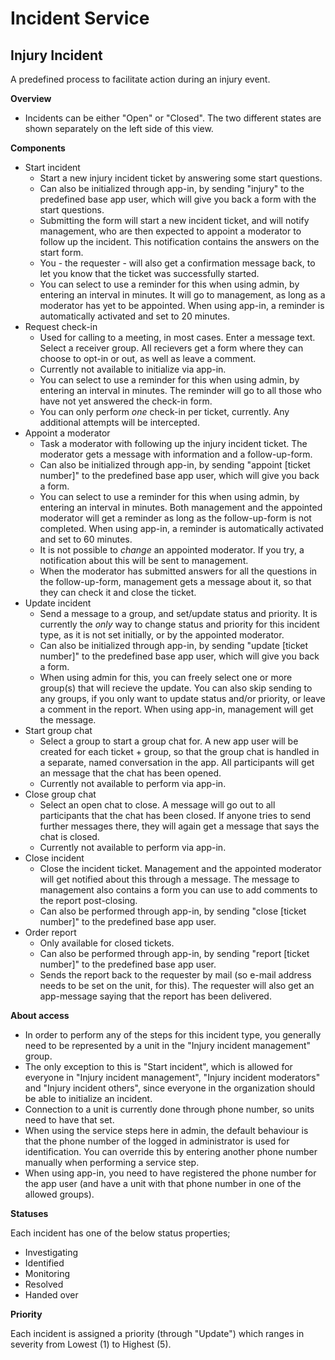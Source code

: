 Incident Service
============
## Injury Incident ##

A predefined process to facilitate action during an injury event.

**Overview**

* Incidents can be either "Open" or "Closed". The two different states are shown separately on the left side of this view.

**Components**

* Start incident 
	* Start a new injury incident ticket by answering some start questions.
	* Can also be initialized through app-in, by sending "injury" to the predefined base app user, which will give you back a form with the start questions.
	* Submitting the form will start a new incident ticket, and will notify management, who are then expected to appoint a moderator to follow up the incident. This notification contains the answers on the start form.
	* You - the requester - will also get a confirmation message back, to let you know that the ticket was successfully started.
	* You can select to use a reminder for this when using admin, by entering an interval in minutes. It will go to management, as long as a moderator has yet to be appointed. When using app-in, a reminder is automatically activated and set to 20 minutes.
* Request check-in
  * Used for calling to a meeting, in most cases. Enter a message text. Select a receiver group. All recievers get a form where they can choose to opt-in or out, as well as leave a comment.
  * Currently not available to initialize via app-in.
  * You can select to use a reminder for this when using admin, by entering an interval in minutes. The reminder will go to all those who have not yet answered the check-in form.
  * You can only perform *one* check-in per ticket, currently. Any additional attempts will be intercepted.
* Appoint a moderator
  * Task a moderator with following up the injury incident ticket. The moderator gets a message with information and a follow-up-form.
  * Can also be initialized through app-in, by sending "appoint [ticket number]" to the predefined base app user, which will give you back a form.
  * You can select to use a reminder for this when using admin, by entering an interval in minutes. Both management and the appointed moderator will get a reminder as long as the follow-up-form is not completed. When using app-in, a reminder is automatically activated and set to 60 minutes.
  * It is not possible to *change* an appointed moderator. If you try, a notification about this will be sent to management.
  * When the moderator has submitted answers for all the questions in the follow-up-form, management gets a message about it, so that they can check it and close the ticket.
* Update incident
  * Send a message to a group, and set/update status and priority. It is currently the *only* way to change status and priority for this incident type, as it is not set initially, or by the appointed moderator.
  * Can also be initialized through app-in, by sending "update [ticket number]" to the predefined base app user, which will give you back a form.
  * When using admin for this, you can freely select one or more group(s) that will recieve the update. You can also skip sending to any groups, if you only want to update status and/or priority, or leave a comment in the report. When using app-in, management will get the message.
* Start group chat
  * Select a group to start a group chat for. A new app user will be created for each ticket + group, so that the group chat is handled in a separate, named conversation in the app. All participants will get an message that the chat has been opened.
  * Currently not available to perform via app-in.
* Close group chat
  * Select an open chat to close. A message will go out to all participants that the chat has been closed. If anyone tries to send further messages there, they will again get a message that says the chat is closed.
  * Currently not available to perform via app-in.
* Close incident
  * Close the incident ticket. Management and the appointed moderator will get notified about this through a message. The message to management also contains a form you can use to add comments to the report post-closing.
  * Can also be performed through app-in, by sending "close [ticket number]" to the predefined base app user.
* Order report
  * Only available for closed tickets.
  * Can also be performed through app-in, by sending "report [ticket number]" to the predefined base app user.
  * Sends the report back to the requester by mail (so e-mail address needs to be set on the unit, for this). The requester will also get an app-message saying that the report has been delivered.

**About access**

* In order to perform any of the steps for this incident type, you generally need to be represented by a unit in the "Injury incident management" group.
* The only exception to this is "Start incident", which is allowed for everyone in "Injury incident management", "Injury incident moderators" and "Injury incident others", since everyone in the organization should be able to initialize an incident.
* Connection to a unit is currently done through phone number, so units need to have that set.
* When using the service steps here in admin, the default behaviour is that the phone number of the logged in administrator is used for identification. You can override this by entering another phone number manually when performing a service step.
* When using app-in, you need to have registered the phone number for the app user (and have a unit with that phone number in one of the allowed groups).

**Statuses**

Each incident has one of the below status properties;
  * Investigating
  * Identified
  * Monitoring
  * Resolved
  * Handed over

**Priority**

Each incident is assigned a priority (through "Update") which ranges in severity from Lowest (1) to Highest (5).
